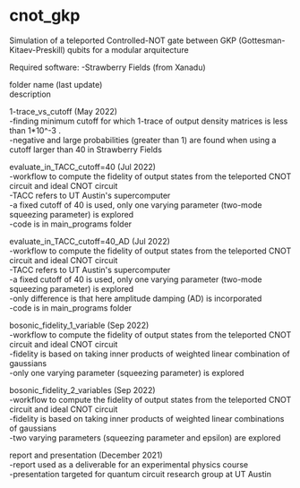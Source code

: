 # cnot_gkp
Simulation of a teleported Controlled-NOT gate between GKP (Gottesman-Kitaev-Preskill) qubits for a modular arquitecture

Required software: 
-Strawberry Fields (from Xanadu)

folder name (last update)<br />
description<br />

1-trace_vs_cutoff (May 2022)<br />
-finding minimum cutoff for which 1-trace of output density matrices is less than 1*10^-3 .<br /> 
-negative and large probabilities (greater than 1) are found when using a cutoff larger than 40 in Strawberry Fields<br />


evaluate_in_TACC_cutoff=40 (Jul 2022)<br />
-workflow to compute the fidelity of output states from the teleported CNOT circuit and ideal CNOT circuit<br />
-TACC refers to UT Austin's supercomputer<br /> 
-a fixed cutoff of 40 is used, only one varying parameter (two-mode squeezing parameter) is explored<br />
-code is in main_programs folder<br />


evaluate_in_TACC_cutoff=40_AD (Jul 2022)<br />
-workflow to compute the fidelity of output states from the teleported CNOT circuit and ideal CNOT circuit<br />
-TACC refers to UT Austin's supercomputer <br />
-a fixed cutoff of 40 is used, only one varying parameter (two-mode squeezing parameter) is explored<br />
-only difference is that here amplitude damping (AD) is incorporated<br />
-code is in main_programs folder<br />


bosonic_fidelity_1_variable (Sep 2022)<br />
-workflow to compute the fidelity of output states from the teleported CNOT circuit and ideal CNOT circuit<br />
-fidelity is based on taking inner products of weighted linear combination of gaussians<br />
-only one varying parameter (squeezing parameter) is explored<br />


bosonic_fidelity_2_variables (Sep 2022)<br />
-workflow to compute the fidelity of output states from the teleported CNOT circuit and ideal CNOT circuit<br />
-fidelity is based on taking inner products of weighted linear combinations of gaussians<br />
-two varying parameters (squeezing parameter and epsilon) are explored<br />

report and presentation (December 2021)<br />
-report used as a deliverable for an experimental physics course<br />
-presentation targeted for quantum circuit research group at UT Austin<br />
